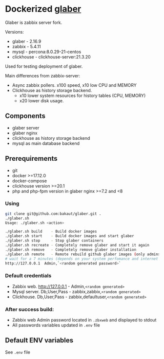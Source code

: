 # Dockerized [glaber](https://glaber.io/)

Glaber is zabbix server fork.

Versions:
- glaber     - 2.16.9
- zabbix     - 5.4.11
- mysql      - percona:8.0.29-21-centos
- clickhouse - clickhouse-server:21.3.20

Used for testing deployment of glaber. 

Main differences from zabbix-server:
- Async zabbix pollers. x100 speed, x10 low CPU and MEMORY
- Clickhouse as history storage backend. 
    - x10 lower system resources for history tables (CPU, MEMORY)
    - x20 lower disk usage.

## Components 

- glaber server
- glaber nginx
- clickhouse as history storage backend
- mysql as main database backend

## Prerequirements
- git
- docker >=17.12.0 
- docker-compose
- clickhouse version >=20.1
- php and php-fpm version in glaber nginx >=7.2 and <8

### Using
```bash
git clone git@github.com:bakaut/glaber.git .
./glaber.sh 
Usage: ./glaber.sh <action>

./glaber.sh build    - Build docker images
./glaber.sh start    - Build docker images and start glaber
./glaber.sh stop     - Stop glaber containers
./glaber.sh recreate - Completely remove glaber and start it again
./glaber.sh remove   - Completely remove glaber installation
./glaber.sh remote   - Remote rebuild github glaber images (only admins)
# wait for a 7 minutes (depends on your system perfomance and internet connection speed) and use it
http://127.0.0.1  Admin,`<random generated password>`
```

### Default credentials

- Zabbix web. http://127.0.0.1 - Admin,`<random generated>`
- Mysql server. Db,User,Pass   - zabbix,zabbix,`<random generated>`
- Clickhouse. Db,User,Pass     - zabbix,defaultuser,`<random generated>`

### After success  build:
- Zabbix web Admin password located in `.zbxweb` and displayed to stdout
- All passwords variables updated in `.env` file
## Default ENV variables

See `.env` file